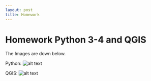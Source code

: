 ```yaml
---
layout: post
title: Homework
---
```


# Homework Python 3-4 and QGIS

The Images are down below.

Python: 
![alt text](../img/homeworkPython_Allacher_1002773.jpg)

QGIS:
![alt text](https://github.com/mimmithegreat/mimmithegreat.github.io/blob/master/img/CivilWarMap_Allacher_1002773.jpeg)
